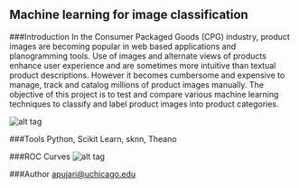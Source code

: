 ## Machine learning for image classification

###Introduction
In the Consumer Packaged Goods (CPG) industry, product images are becoming popular in web based applications and planogramming tools. Use of  images and alternate views of products enhance user experience and are sometimes more intuitive than textual product descriptions. However it becomes cumbersome and expensive to manage, track and catalog millions of product images manually. The objective of this project is to test and compare various machine learning techniques to classify and label product images into product categories.  

![alt tag](https://github.com/pujari/imageclassifier/blob/master/figure1.png)

###Tools
Python, Scikit Learn, sknn, Theano

###ROC Curves
![alt tag](https://github.com/pujari/imageclassifier/blob/master/figure1.png)

###Author
apujari@uchicago.edu